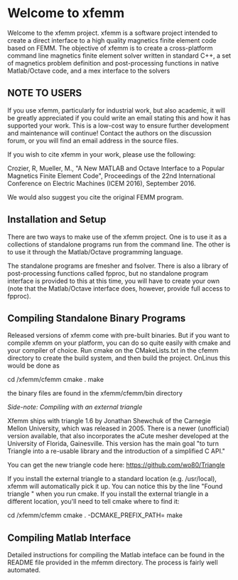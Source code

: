 Welcome to xfemm
================

Welcome to the xfemm project. xfemm is a software project intended to
create a direct interface to a high quality magnetics finite element code
based on FEMM. The objective of xfemm is to create a cross-platform
command line magnetics finite element solver written in standard C++, a
set of magnetics problem definition and post-processing functions in
native Matlab/Octave code, and a mex interface to the solvers

NOTE TO USERS
-------------

If you use xfemm, particularly for industrial work, but also academic, 
it will be greatly appreciated if you could write an email stating this 
and how it has supported your work. This is a low-cost way to ensure 
further development and maintenance will continue! Contact the authors 
on the discussion forum, or you will find an email address in the source 
files.

If you wish to cite xfemm in your work, please use the following:

Crozier, R, Mueller, M., "A New MATLAB and Octave Interface to a 
Popular Magnetics Finite Element Code", Proceedings of the 22nd 
International Conference on Electric Machines (ICEM 2016), September 
2016.

We would also suggest you cite the original FEMM program.

Installation and Setup
-----------------------

There are two ways to make use of the xfemm project. One is to use it as
a collections of standalone programs run from the command line. The other
is to use it through the Matlab/Octave programming language.

The standalone programs are fmesher and fsolver. There is also a library
of post-processing functions called fpproc, but no standalone program
interface is provided to this at this time, you will have to create your
own (note that the Matlab/Octave interface does, however, provide full
access to fpproc). 

Compiling Standalone Binary Programs
------------------------------------

Released versions of xfemm come with pre-built binaries. But if you want
to compile xfemm on your platform, you can do so quite easily with cmake
and your compiler of choice. Run cmake on the CMakeLists.txt in the cfemm
directory to create the build system, and then build the project. OnLinus
this would be done as

cd <install dir>/xfemm/cfemm
cmake .
make

the binary files are found in the xfemm/cfemm/bin directory


*Side-note: Compiling with an external triangle*

Xfemm ships with triangle 1.6 by Jonathan Shewchuk of the Carnegie Mellon
University, which was released in 2005.  There is a newer (unofficial) version
available, that also incorporates the aCute mesher developed at the University
of Florida, Gainesville.  This version has the main goal "to turn Triangle into
a re-usable library and the introduction of a simplified C API."

You can get the new triangle code here:
https://github.com/wo80/Triangle

If you install the external triangle to a standard location (e.g. /usr/local),
xfemm will automatically pick it up. You can notice this by the line "Found
triangle <version>" when you run cmake.  If you install the external triangle
in a different location, you'll need to tell cmake where to find it:

cd <install dir>/xfemm/cfemm
cmake . -DCMAKE_PREFIX_PATH=<triangle install dir>
make



Compiling Matlab Interface
--------------------------

Detailed instructions for compiling the Matlab inteface can be found in
the README file provided in the mfemm directory. The process is fairly well 
automated.
